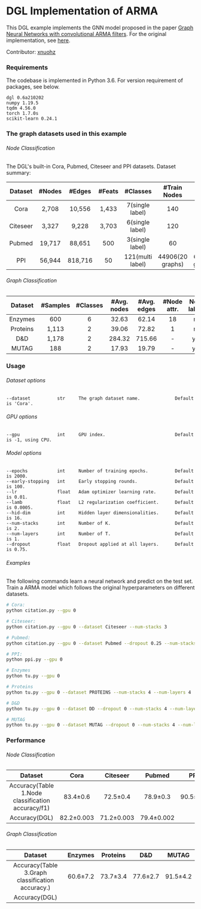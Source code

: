 # DGL Implementation of ARMA

This DGL example implements the GNN model proposed in the paper [Graph Neural Networks with convolutional ARMA filters](https://arxiv.org/abs/1901.01343). For the original implementation, see [here](https://pytorch-geometric.readthedocs.io/en/latest/modules/nn.html#torch_geometric.nn.conv.ARMAConv).

Contributor: [xnuohz](https://github.com/xnuohz)

### Requirements
The codebase is implemented in Python 3.6. For version requirement of packages, see below.

```
dgl 0.6a210202
numpy 1.19.5
tqdm 4.56.0
torch 1.7.0s
scikit-learn 0.24.1
```

### The graph datasets used in this example

###### Node Classification

The DGL's built-in Cora, Pubmed, Citeseer and PPI datasets. Dataset summary:

| Dataset | #Nodes | #Edges | #Feats | #Classes | #Train Nodes | #Val Nodes | #Test Nodes |
| :-: | :-: | :-: | :-: | :-: | :-: | :-: | :-: |
| Cora | 2,708 | 10,556 | 1,433 | 7(single label) | 140 | 500 | 1000 |
| Citeseer | 3,327 | 9,228 | 3,703 | 6(single label) | 120 | 500 | 1000 |
| Pubmed | 19,717 | 88,651 | 500 | 3(single label) | 60 | 500 | 1000 |
| PPI | 56,944 | 818,716 | 50 | 121(multi label) | 44906(20 graphs) | 6514(2 graphs) | 5524(2 graphs) |

###### Graph Classification

| Dataset | #Samples | #Classes | #Avg. nodes | #Avg. edges | #Node attr. | Node labels |
| :-: | :-: | :-: | :-: | :-: | :-: | :-: |
| Enzymes | 600 | 6 | 32.63 | 62.14 | 18 | no |
| Proteins | 1,113 | 2 | 39.06 | 72.82 | 1 | no |
| D&D | 1,178 | 2 | 284.32 | 715.66 | - | yes |
| MUTAG | 188 | 2 | 17.93 | 19.79 | - | yes |

### Usage

###### Dataset options
```
--dataset          str     The graph dataset name.             Default is 'Cora'.
```

###### GPU options
```
--gpu              int     GPU index.                          Default is -1, using CPU.
```

###### Model options
```
--epochs           int     Number of training epochs.          Default is 2000.
--early-stopping   int     Early stopping rounds.              Default is 100.
--lr               float   Adam optimizer learning rate.       Default is 0.01.
--lamb             float   L2 regularization coefficient.      Default is 0.0005.
--hid-dim          int     Hidden layer dimensionalities.      Default is 16.
--num-stacks       int     Number of K.                        Default is 2.
--num-layers       int     Number of T.                        Default is 1.
--dropout          float   Dropout applied at all layers.      Default is 0.75.
```

###### Examples

The following commands learn a neural network and predict on the test set.
Train a ARMA model which follows the original hyperparameters on different datasets.
```bash
# Cora:
python citation.py --gpu 0

# Citeseer:
python citation.py --gpu 0 --dataset Citeseer --num-stacks 3

# Pubmed:
python citation.py --gpu 0 --dataset Pubmed --dropout 0.25 --num-stacks 1

# PPI:
python ppi.py --gpu 0

# Enzymes
python tu.py --gpu 0

# Proteins
python tu.py --gpu 0 --dataset PROTEINS --num-stacks 4 --num-layers 4

# D&D
python tu.py --gpu 0 --dataset DD --dropout 0 --num-stacks 4 --num-layers 4

# MUTAG
python tu.py --gpu 0 --dataset MUTAG --dropout 0 --num-stacks 4 --num-layers 4
```

### Performance

###### Node Classification

| Dataset | Cora | Citeseer | Pubmed | PPI |
| :-: | :-: | :-: | :-: | :-: |
| Accuracy(Table 1.Node classification accuracy/f1) | 83.4±0.6 | 72.5±0.4 | 78.9±0.3 | 90.5±0.3 |
| Accuracy(DGL) | 82.2±0.003 | 71.2±0.003 | 79.4±0.002 |  |

###### Graph Classification

| Dataset | Enzymes | Proteins | D&D | MUTAG |
| :-: | :-: | :-: | :-: | :-: |
| Accuracy(Table 3.Graph classification accuracy.) | 60.6±7.2 | 73.7±3.4 | 77.6±2.7 | 91.5±4.2 |
| Accuracy(DGL) |  |  |  |  |